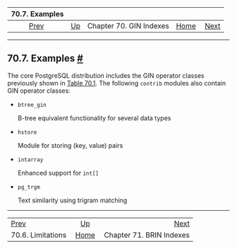 <!--?xml version="1.0" encoding="UTF-8" standalone="no"?-->

|                70.7. Examples               |                                          |                         |                                                       |                                               |
| :-----------------------------------------: | :--------------------------------------- | :---------------------: | ----------------------------------------------------: | --------------------------------------------: |
| [Prev](gin-limit.html "70.6. Limitations")  | [Up](gin.html "Chapter 70. GIN Indexes") | Chapter 70. GIN Indexes | [Home](index.html "PostgreSQL 17devel Documentation") |  [Next](brin.html "Chapter 71. BRIN Indexes") |

***

## 70.7. Examples [#](#GIN-EXAMPLES)

The core PostgreSQL distribution includes the GIN operator classes previously shown in [Table 70.1](gin-builtin-opclasses.html#GIN-BUILTIN-OPCLASSES-TABLE "Table 70.1. Built-in GIN Operator Classes"). The following `contrib` modules also contain GIN operator classes:

* `btree_gin`

    B-tree equivalent functionality for several data types

* `hstore`

    Module for storing (key, value) pairs

* `intarray`

    Enhanced support for `int[]`

* `pg_trgm`

    Text similarity using trigram matching

***

|                                             |                                                       |                                               |
| :------------------------------------------ | :---------------------------------------------------: | --------------------------------------------: |
| [Prev](gin-limit.html "70.6. Limitations")  |        [Up](gin.html "Chapter 70. GIN Indexes")       |  [Next](brin.html "Chapter 71. BRIN Indexes") |
| 70.6. Limitations                           | [Home](index.html "PostgreSQL 17devel Documentation") |                      Chapter 71. BRIN Indexes |
